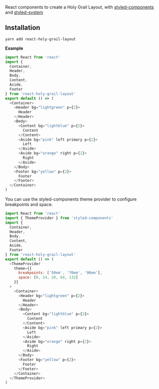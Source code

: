 React components to create a Holy Grail Layout, with [styled-components](https://www.styled-components.com/) and [styled-system](http://jxnblk.com/styled-system/)

## Installation

```
yarn add react-holy-grail-layout
```

**Example**

```javascript
import React from 'react'
import {
  Container,
  Header,
  Body,
  Content,
  Aside,
  Footer
} from 'react-holy-grail-layout'
export default () => (
  <Container>
    <Header bg="lightgreen" p={2}>
      Header
    </Header>
    <Body>
      <Content bg="lightblue" p={2}>
        Content
      </Content>
      <Aside bg="pink" left primary p={2}>
        Left
      </Aside>
      <Aside bg="orange" right p={2}>
        Right
      </Aside>
    </Body>
    <Footer bg="yellow" p={2}>
      Footer
    </Footer>
  </Container>
)
```

You can use the styled-components theme provider to configure breakpoints and space.

```javascript
import React from 'react'
import { ThemeProvider } from 'styled-components'
import {
  Container,
  Header,
  Body,
  Content,
  Aside,
  Footer
} from 'react-holy-grail-layout'
export default () => (
  <ThemeProvider
    theme={{
      breakpoints: ['50em', '70em', '90em'],
      space: [0, 14, 28, 64, 132]
    }}
  >
    <Container>
      <Header bg="lightgreen" p={2}>
        Header
      </Header>
      <Body>
        <Content bg="lightblue" p={2}>
          Content
        </Content>
        <Aside bg="pink" left primary p={2}>
          Left
        </Aside>
        <Aside bg="orange" right p={2}>
          Right
        </Aside>
      </Body>
      <Footer bg="yellow" p={2}>
        Footer
      </Footer>
    </Container>
  </ThemeProvider>
)
```
